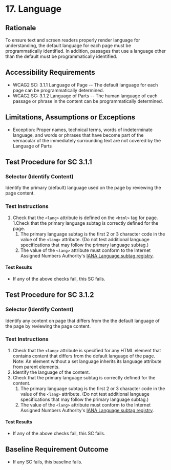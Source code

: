 # 17. Language
## Rationale
To ensure text and screen readers properly render language for understanding, the default language for each page must be programmatically identified. In addition, passages that use a language other than the default must be programmatically identified.

## Accessibility Requirements
* WCAG2 SC: 3.1.1 Language of Page -- The default language for each page can be programmatically determined.
* WCAG2 SC: 3.1.2 Language of Parts -- The human language of each passage or phrase in the content can be programmatically determined.

## Limitations, Assumptions or Exceptions
*	Exception: Proper names, technical terms, words of indeterminate language, and words or phrases that have become part of the vernacular of the immediately surrounding text are not covered by the Language of Parts

## Test Procedure for SC 3.1.1
### Selector (Identify Content)  
Identify the primary (default) language used on the page by reviewing the page content. 

### Test Instructions
1. Check that the `<lang>` attribute is defined on the `<html>` tag for page. 
1.Check that the primary language subtag is correctly defined for the page.
    1. The primary language subtag is the first 2 or 3 character code in the value of the `<lang>` attribute. (Do not test additional language specifications that may follow the primary language subtag.)
    1. The value of the `<lang>` attribute must conform to the Internet Assigned Numbers Authority's [IANA  Language subtag registry](http://www.iana.org/assignments/language-subtag-registry).  

#### Test Results
* If any of the above checks fail, this SC fails.

## Test Procedure for SC 3.1.2
### Selector (Identify Content)  
Identify any content on page that differs from the the default language of the page by reviewing the page content. 

### Test Instructions
1. Check that the `<lang>` attribute is specified for any HTML element that contains content that differs from the default language of the page. Note: An element without a set language inherits its language attribute from parent elements.
1. Identify the language of the content.
1. Check that the primary language subtag is correctly defined for the content. 
    1. The primary language subtag is the first 2 or 3 character code in the value of the `<lang>` attribute. (Do not test additional language specifications that may follow the primary language subtag.)
    1. The value of the `<lang>` attribute must conform to the Internet Assigned Numbers Authority's [IANA  Language subtag registry](http://www.iana.org/assignments/language-subtag-registry). 

#### Test Results
* If any of the above checks fail, this SC fails.

## Baseline Requirement Outcome
* If any SC fails, this baseline fails.
